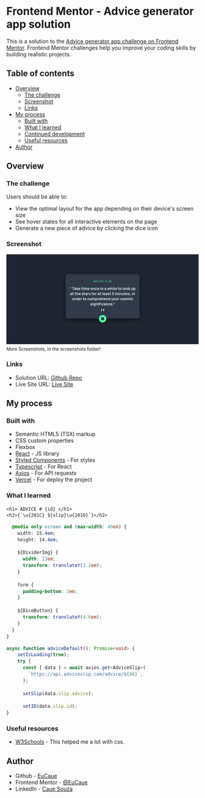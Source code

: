 # Frontend Mentor - Advice generator app solution

This is a solution to the [Advice generator app challenge on Frontend Mentor](https://www.frontendmentor.io/challenges/advice-generator-app-QdUG-13db). Frontend Mentor challenges help you improve your coding skills by building realistic projects.

## Table of contents

- [Overview](#overview)
  - [The challenge](#the-challenge)
  - [Screenshot](#screenshot)
  - [Links](#links)
- [My process](#my-process)
  - [Built with](#built-with)
  - [What I learned](#what-i-learned)
  - [Continued development](#continued-development)
  - [Useful resources](#useful-resources)
- [Author](#author)


## Overview

### The challenge

Users should be able to:

- View the optimal layout for the app depending on their device's screen size
- See hover states for all interactive elements on the page
- Generate a new piece of advice by clicking the dice icon

### Screenshot

![](screenshots/screenshot.png)
<small>More Screenshots, in the screenshots folder!</small>


### Links

- Solution URL: [Github Repo](https://github.com/EuCaue/advice-generator-app)
- Live Site URL: [Live Site](https://advice-generator-app-rouge.vercel.app/)

## My process

### Built with

- Semantic HTML5 (TSX) markup
- CSS custom properties
- Flexbox
- [React](https://reactjs.org/) - JS library
- [Styled Components](https://styled-components.com/) - For styles
- [Typescript](https://www.typescriptlang.org/) - For React
- [Axios](https://axios-http.com/) - For API requests
- [Vercel](https://vercel.com/) - For deploy the project


### What I learned

```tsx
<h1> ADVICE # {id} </h1>
<h2>{`\u{201C} ${slip}\u{201D}`}</h2>
```

```css
  @media only screen and (max-width: 40em) {
    width: 15.4em;
    height: 14.4em;

    ${DividerImg} {
      width: 13em;
      transform: translateY(3.2em);
    }

    form {
      padding-bottom: 2em;
    }

    ${DiceButton} {
      transform: translateY(4.6em);
    }
  }
}
```

```ts
async function adviceDefault(): Promise<void> {
    setIsLoading(true);
    try {
      const { data } = await axios.get<AdviceSlip>(
        `https://api.adviceslip.com/advice/${66}`,
      );

      setSlip(data.slip.advice);

      setID(data.slip.id);
}
```

### Useful resources

- [W3Schools](https://www.w3schools.com/) - This helped me a lot with css.

## Author

- Github - [EuCaue](https://www.github.com/EuCaue)
- Frontend Mentor - [@EuCaue](https://www.frontendmentor.io/profile/EuCaue)
- LinkedIn - [Caue Souza](https://www.linkedin.com/in/caue-souza/)

